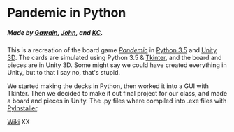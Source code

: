 # Pandemic in Python
##### Made by [Gawain](https://github.com/agtcap1), [John](https://github.com/jpcolfer), and [KC](https://github.com/hornedCapybara). 
This is a recreation of the board game [*Pandemic*](https://en.wikipedia.org/wiki/Pandemic_(board_game)) in [Python 3.5](https://www.python.org/) and [Unity 3D](https://unity3d.com/). The cards are simulated using Python 3.5 & [Tkinter](https://wiki.python.org/moin/TkInter), and the board and pieces are in Unity 3D.  Some might say we could have created everything in Unity, but to that I say no, that's stupid.  
  
We started making the decks in Python, then worked it into a GUI with Tkinter. Then we decided to make it out final project for our class, and made a board and pieces in Unity. The .py files where compiled into .exe files with [PyInstaller](http://www.pyinstaller.org/). 
  
[Wiki](https://github.com/hornedCapybara/Pandemic-in-Python/wiki)
XX